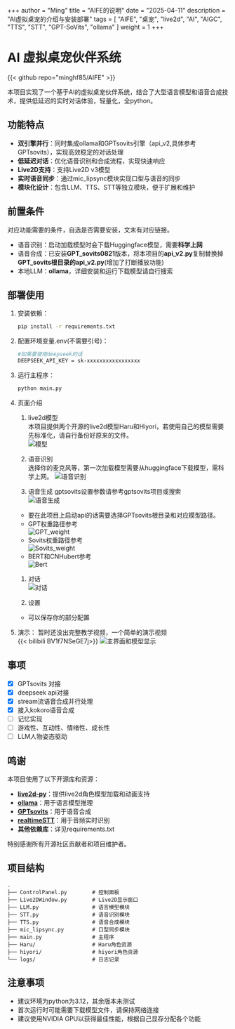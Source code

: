 +++
author = "Ming"
title = "AIFE的说明"
date = "2025-04-11"
description = "AI虚拟桌宠的介绍与安装部署"
tags = [
    "AIFE",
    "桌宠",
    "live2d",
    "AI",
    "AIGC",
    "TTS",
    "STT",
    "GPT-SoVits",
    "ollama"
]
weight = 1
+++

# AI 虚拟桌宠伙伴系统
{{< github repo="minghf85/AIFE" >}}


本项目实现了一个基于AI的虚拟桌宠伙伴系统，结合了大型语言模型和语音合成技术，提供低延迟的实时对话体验，轻量化，全python。

## 功能特点

- **双引擎并行**：同时集成ollama和GPTsovits引擎（api_v2,具体参考GPTsovits），实现高效稳定的对话处理
- **低延迟对话**：优化语音识别和合成流程，实现快速响应
- **Live2D支持**：支持Live2D v3模型
- **实时语音同步**：通过mic_lipsync模块实现口型与语音的同步
- **模块化设计**：包含LLM、TTS、STT等独立模块，便于扩展和维护

## 前置条件
对应功能需要的条件，自选是否需要安装，文末有对应链接。  
- 语音识别：启动加载模型时会下载Huggingface模型，需要**科学上网**  
- 语音合成：已安装**GPT_sovits0821**版本，将本项目的**api_v2.py**复制替换掉**GPT_sovits根目录的api_v2.py**(增加了打断播放功能)
- 本地LLM：**ollama**，详细安装和运行下载模型请自行搜索


## 部署使用

1. 安装依赖：
   ```bash
   pip install -r requirements.txt
   ```

2. 配置环境变量.env(不需要引号)：
   ```bash
   #如果要使用deepseek的话
   DEEPSEEK_API_KEY = sk-xxxxxxxxxxxxxxxxx
   ```

3. 运行主程序：
   ```bash
   python main.py
   ```
4. 页面介绍
   1. live2d模型  
   本项目提供两个开源的live2d模型Haru和Hiyori，若使用自己的模型需要先标准化，请自行备份好原来的文件。  
   ![模型](/img/AIFE/模型.png)
   
   2. 语音识别  
   选择你的麦克风等，第一次加载模型需要从huggingface下载模型，需科学上网。
   ![语音识别](/img/AIFE/语音识别.png)

   3. 语音生成
   gptsovits设置参数请参考gptsovits项目或搜索  
   ![语音生成](/img/AIFE/语音生成.png)  
   - 要在此项目上启动api的话需要选择GPTsovits根目录和对应模型路径。  
   - GPT权重路径参考  
   ![GPT_weight](/img/AIFE/GPT.png)  
   - Sovits权重路径参考  
   ![Sovits_weight](/img/AIFE/Sovits.png)  
   - BERT和CNHubert参考  
   ![Bert](/img/AIFE/bert.png)  
   
   1. 对话  
   ![对话](/img/AIFE/对话.png)

   2. 设置  
   - 可以保存你的部分配置
5. 演示：
   暂时还没出完整教学视频，一个简单的演示视频  
   {{< bilibili BV1f7NSeGE7j>}}
   ![主界面和模型显示](/img/AIFE/主界面和模型显示.png)

## 事项
- [x] GPTsovits 对接
- [x] deepseek api对接
- [X] stream流语音合成并行处理
- [X] 接入kokoro语音合成
- [ ] 记忆实现
- [ ] 游戏性、互动性、情绪性、成长性
- [ ] LLM人物姿态驱动  

## 鸣谢

本项目使用了以下开源库和资源：

- **[live2d-py](https://github.com/Arkueid/live2d-py)**：提供live2d角色模型加载和动画支持
- **[ollama](https://ollama.com/)**：用于语言模型推理
- **[GPTsovits](https://github.com/RVC-Boss/GPT-SoVITS)**：用于语音合成
- **[realtimeSTT](https://github.com/KoljaB/RealtimeSTT)**：用于音频实时识别
- **其他依赖库**：详见requirements.txt

特别感谢所有开源社区贡献者和项目维护者。

## 项目结构

```
.
├── ControlPanel.py        # 控制面板
├── Live2DWindow.py        # Live2D显示窗口
├── LLM.py                 # 语言模型模块
├── STT.py                 # 语音识别模块
├── TTS.py                 # 语音合成模块
├── mic_lipsync.py         # 口型同步模块
├── main.py                # 主程序
├── Haru/                  # Haru角色资源
├── hiyori/                # hiyori角色资源
└── logs/                  # 日志记录
```

## 注意事项

- 建议环境为python为3.12，其余版本未测试
- 首次运行时可能需要下载模型文件，请保持网络连接
- 建议使用NVIDIA GPU以获得最佳性能，根据自己显存分配各个功能
